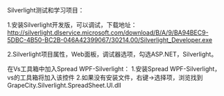 Silverlight测试和学习项目：

1.安装Silverlight开发版，可以调试，下载地址：http://silverlight.dlservice.microsoft.com/download/B/A/9/BA94BEC9-5DBC-4B50-BC2B-046A42399067/30214.00/Silverlight_Developer.exe

2.Silverlight项目属性，Web面板，调试器选项，勾选ASP.NET，Silverlight。


在Vs工具箱中加入Spread WPF-Silverlight：
1.安装Spread WPF-Silverlight，vs的工具箱将加入该控件
2.如果没有安装文件，右键->选择项，浏览找到GrapeCity.Silverlight.SpreadSheet.UI.dll 
